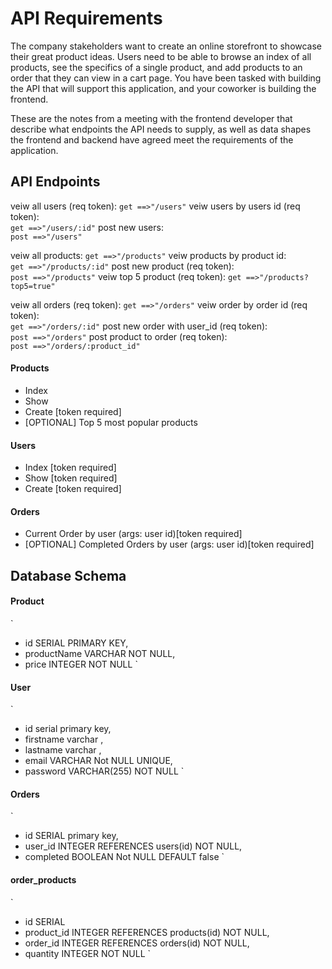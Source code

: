 # API Requirements
The company stakeholders want to create an online storefront to showcase their great product ideas. Users need to be able to browse an index of all products, see the specifics of a single product, and add products to an order that they can view in a cart page. You have been tasked with building the API that will support this application, and your coworker is building the frontend.

These are the notes from a meeting with the frontend developer that describe what endpoints the API needs to supply, as well as data shapes the frontend and backend have agreed meet the requirements of the application. 

## API Endpoints
veiw all users (req token):
    `get ==>"/users"`
veiw users by users id (req token):    
    `get ==>"/users/:id"`
post new users:    
    `post ==>"/users"`

veiw all products:
    `get ==>"/products"`
veiw products by product id:    
    `get ==>"/products/:id"`
post new product (req token):    
    `post ==>"/products"`
veiw top 5 product (req token): 
    `get ==>"/products?top5=true"`

veiw all orders (req token):
    `get ==>"/orders"`
veiw order by order id (req token):    
    `get ==>"/orders/:id"`
post new order with user_id (req token):    
    `post ==>"/orders"`
post product to order (req token):    
    `post ==>"/orders/:product_id"`
    
#### Products
- Index 
- Show
- Create [token required]
- [OPTIONAL] Top 5 most popular products 

#### Users
- Index [token required]
- Show [token required]
- Create [token required]

#### Orders
- Current Order by user (args: user id)[token required]
- [OPTIONAL] Completed Orders by user (args: user id)[token required]

## Database Schema
#### Product
`
-   id SERIAL PRIMARY KEY,
-   productName VARCHAR NOT NULL,
-   price INTEGER NOT NULL
`
#### User
`
-  id serial primary key,
-   firstname varchar ,
-   lastname varchar ,
-   email VARCHAR Not NULL UNIQUE,
-   password VARCHAR(255) NOT NULL
`
#### Orders
`
-   id SERIAL primary key,
-   user_id INTEGER REFERENCES users(id) NOT NULL,
 -  completed BOOLEAN Not NULL DEFAULT false
`
#### order_products
`
-   id SERIAL 
-   product_id INTEGER REFERENCES products(id) NOT NULL,
-   order_id INTEGER REFERENCES orders(id) NOT NULL,
-   quantity INTEGER NOT NULL
`
